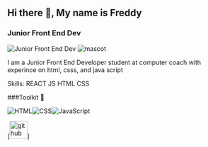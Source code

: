 ## Hi there 👋, My name is Freddy
### Junior Front End Dev
![Junior Front End Dev](https://i.pinimg.com/originals/ae/56/d1/ae56d10f023f455739a635e435732a94.gif)
![mascot](https://user-images.githubusercontent.com/5713670/87202985-820dcb80-c2b6-11ea-9f56-7ec461c497c3.gif)

I am a Junior Front End Developer student at computer coach with experince on html, csss, and java script

Skills: 
REACT
JS
HTML 
CSS

###Toolkit 🧰

![HTML](https://cdn.iconscout.com/icon/free/png-256/html5-42-1175210.png)![CSS](https://cdn.iconscout.com/icon/free/png-128/css3-2038878-1720091.png)![JavaScript](https://cdn.iconscout.com/icon/free/png-256/javascript-2038874-1720087.png)

[<img src='https://cdn.iconscout.com/icon/free/png-256/html5-42-1175210.png' alt='github' height='40' width='40'>]

